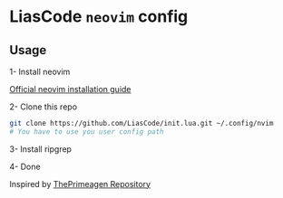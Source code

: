 # LiasCode `neovim` config

## Usage

1- Install neovim

[Official neovim installation guide](https://github.com/neovim/neovim/blob/master/INSTALL.md)

2- Clone this repo

```bash
git clone https://github.com/LiasCode/init.lua.git ~/.config/nvim
# You have to use you user config path
```

3- Install ripgrep 

4- Done

Inspired by [ThePrimeagen Repository](https://github.com/ThePrimeagen/init.lua)

